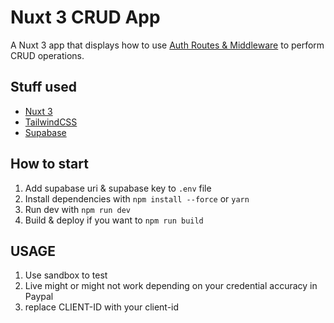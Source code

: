 # Nuxt 3 CRUD App

A Nuxt 3 app that displays how to use [ Auth Routes & Middleware](https://v3.nuxtjs.org/guide/directory-structure/server) to perform CRUD operations.

## Stuff used

- [Nuxt 3](https://v3.nuxtjs.org)
- [TailwindCSS](https://tailwindcss.com/)
- [Supabase](https://supabase.com/)

## How to start

1. Add supabase uri & supabase key to `.env` file
1. Install dependencies with `npm install --force` or `yarn`
1. Run dev with `npm run dev`
1. Build & deploy if you want to `npm run build`

## USAGE

1. Use sandbox to test 
1. Live might or might not work depending on your credential accuracy in Paypal
1. replace CLIENT-ID with your client-id
